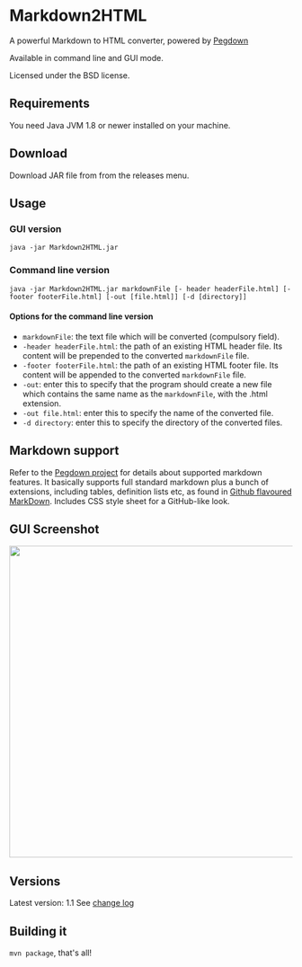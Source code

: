 Markdown2HTML
=============

A powerful Markdown to HTML converter, powered by [Pegdown](https://github.com/vsch/pegdown)

Available in command line and GUI mode.

Licensed under the BSD license.


Requirements
------------

You need Java JVM 1.8 or newer installed on your machine.

Download
--------

Download JAR file from from the releases menu.

Usage
-----

### GUI version ###

`java -jar Markdown2HTML.jar`

### Command line version ###

`java -jar Markdown2HTML.jar markdownFile [- header headerFile.html] [-footer footerFile.html] [-out [file.html]] [-d [directory]]`

#### Options for the command line version ####

- `markdownFile`: the text file which will be converted (compulsory field).
- `-header headerFile.html`: the path of an existing HTML header file.
Its content will be prepended to the converted `markdownFile` file.
- `-footer footerFile.html`: the path of an existing HTML footer file.
Its content will be appended to the converted `markdownFile` file.
- `-out`: enter this to specify that the program should create a new file
which contains the same name as the `markdownFile`, with the .html extension.
- `-out file.html`: enter this to specify the name of the converted file.
- `-d directory`: enter this to specify the directory of the converted files.

Markdown support
----------------
Refer to the [Pegdown project](https://github.com/vsch/pegdown) for details about 
supported markdown features. It basically supports full standard markdown
plus a bunch of extensions, including tables, definition lists etc, as found 
in [Github flavoured MarkDown](https://help.github.com/articles/github-flavored-markdown/).
Includes CSS style sheet for a GitHub-like look.

GUI Screenshot
--------------

<img src="https://raw.githubusercontent.com/cominvent/markdown2html/master/src/main/resources/screenshot.png" width="814" height="555" />


Versions
--------
Latest version: 1.1
See [change log](CHANGES.md)

Building it
-----------

`mvn package`, that's all!
